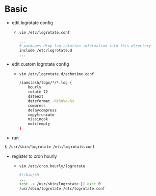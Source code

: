 # Basic

* edit logrotate config
  * `vim /etc/logrotate.conf`

    ```bash
    ...
    # packages drop log rotation information into this directory
    include /etc/logrotate.d
    ...
    ```

* edit custom logrotate config
  * `vim /etc/logrotate.d/echotime.conf`

    ```bash
    /iamslash/logs/*/*.log {
        hourly
        rotate 72
        dateext
        dateformat -%Y%m%d-%s
        compress
        delaycompress
        copytruncate
        missingok
        notifempty
    }
    ```

* run

```bash
$ /usr/sbin/logrotate /etc/logrotate.conf
```

* register to cron hourly
  * `vim /etc/cron.hourly/logrotate`

    ```bash
    #!/bin/sh
    ...
    test -x /usr/sbin/logrotate || exit 0
    /usr/sbin/logrotate /etc/logrotate.conf
    ```
